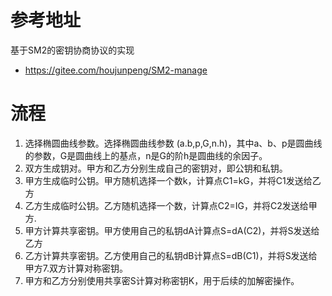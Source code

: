 # 参考地址
基于SM2的密钥协商协议的实现
- https://gitee.com/houjunpeng/SM2-manage

# 流程
1. 选择椭圆曲线参数。选择椭圆曲线参数 (a.b,p,G,n.h)，其中a、b、p是圆曲线的参数，G是圆曲线上的基点，n是G的阶h是圆曲线的余因子。
2. 双方生成钥对。甲方和乙方分别生成自己的密钥对，即公钥和私钥。
3. 甲方生成临时公钥。甲方随机选择一个数k，计算点C1=kG，并将C1发送给乙方
4. 乙方生成临时公钥。乙方随机选择一个数，计算点C2=IG，并将C2发送给甲方.
5. 甲方计算共享密钥。甲方使用自己的私钥dA计算点S=dA(C2)，并将S发送给乙方
6. 乙方计算共享密钥。乙方使用自己的私钥dB计算点S=dB(C1)，并将S发送给甲方7.双方计算对称密钥。
7. 甲方和乙方分别使用共享密S计算对称密钥K，用于后续的加解密操作。
